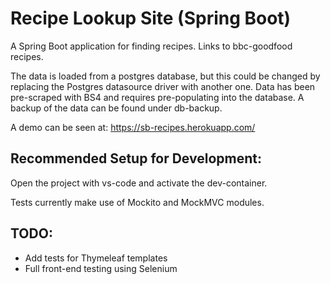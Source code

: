 # Recipe Lookup Site (Spring Boot)

A Spring Boot application for finding recipes. Links to bbc-goodfood recipes.

The data is loaded from a postgres database, but this could be changed by replacing the Postgres datasource driver with another one.
Data has been pre-scraped with BS4 and requires pre-populating into the database. A backup of the data can be found under db-backup. 

A demo can be seen at:
https://sb-recipes.herokuapp.com/


## Recommended Setup for Development:

Open the project with vs-code and activate the dev-container.

Tests currently make use of Mockito and MockMVC modules.

## TODO:

- Add tests for Thymeleaf templates
- Full front-end testing using Selenium